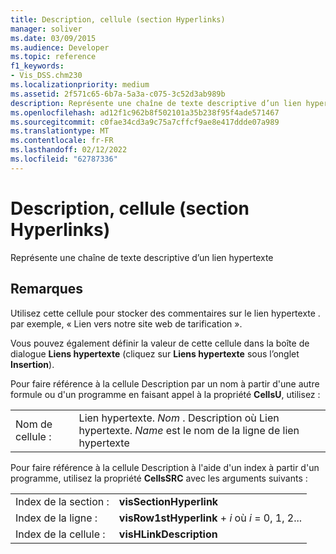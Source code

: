 ```yaml
---
title: Description, cellule (section Hyperlinks)
manager: soliver
ms.date: 03/09/2015
ms.audience: Developer
ms.topic: reference
f1_keywords:
- Vis_DSS.chm230
ms.localizationpriority: medium
ms.assetid: 2f571c65-6b7a-5a3a-c075-3c52d3ab989b
description: Représente une chaîne de texte descriptive d’un lien hypertexte
ms.openlocfilehash: ad12f1c962b8f502101a35b238f95f4ade571467
ms.sourcegitcommit: c0fae34cd3a9c75a7cffcf9ae8e417ddde07a989
ms.translationtype: MT
ms.contentlocale: fr-FR
ms.lasthandoff: 02/12/2022
ms.locfileid: "62787336"
---
```

# <a name="description-cell-hyperlinks-section"></a>Description, cellule (section Hyperlinks)

Représente une chaîne de texte descriptive d’un lien hypertexte 
  
## <a name="remarks"></a>Remarques

Utilisez cette cellule pour stocker des commentaires sur le lien hypertexte . par exemple, « Lien vers notre site web de tarification ».
  
Vous pouvez également définir la valeur de cette cellule dans la boîte de dialogue **Liens hypertexte** (cliquez sur **Liens hypertexte** sous l’onglet **Insertion**). 
  
Pour faire référence à la cellule Description par un nom à partir d'une autre formule ou d'un programme en faisant appel à la propriété **CellsU**, utilisez : 
  
|||
|:-----|:-----|
| Nom de cellule :  <br/> | Lien hypertexte.  *Nom*  . Description où Lien hypertexte.  *Name*  est le nom de la ligne de lien hypertexte  <br/> |
   
Pour faire référence à la cellule Description à l'aide d'un index à partir d'un programme, utilisez la propriété **CellsSRC** avec les arguments suivants : 
  
|||
|:-----|:-----|
| Index de la section :  <br/> |**visSectionHyperlink** <br/> |
| Index de la ligne :  <br/> |**visRow1stHyperlink** +   *i* où *i* = 0, 1, 2... |
| Index de la cellule :  <br/> |**visHLinkDescription** <br/> |
   

